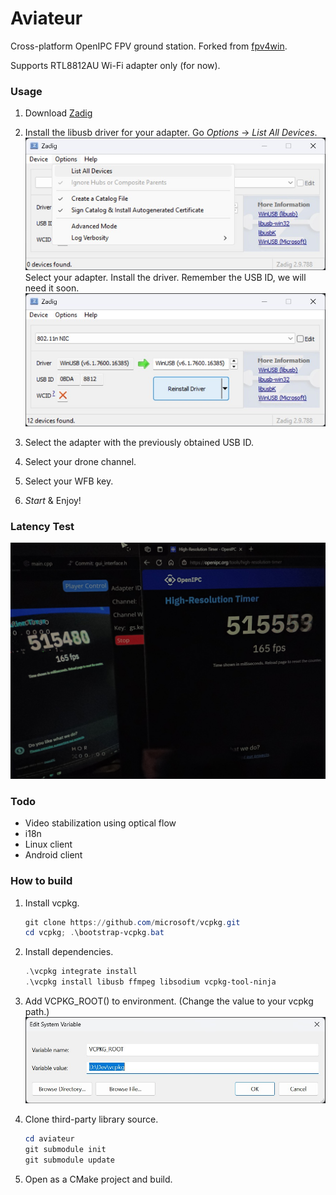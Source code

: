# Aviateur

Cross-platform OpenIPC FPV ground station. Forked from [fpv4win](https://github.com/OpenIPC/fpv4win]).

Supports RTL8812AU Wi-Fi adapter only (for now).

### Usage
1. Download [Zadig](https://zadig.akeo.ie/)
2. Install the libusb driver for your adapter.
   Go *Options* → *List All Devices*.
   ![](tutorials/zadig1.jpg)
   Select your adapter. Install the driver. Remember the USB ID, we will need it soon.
   ![](tutorials/zadig2.jpg)

3. Select the adapter with the previously obtained USB ID.
4. Select your drone channel.
5. Select your WFB key.
6. *Start* & Enjoy!

### Latency Test
![](tutorials/latency_test.jpg)

### Todo
- Video stabilization using optical flow
- i18n
- Linux client
- Android client

### How to build
1. Install vcpkg.
   ```powershell
   git clone https://github.com/microsoft/vcpkg.git
   cd vcpkg; .\bootstrap-vcpkg.bat
   ```
   
2. Install dependencies.
   ```powershell
   .\vcpkg integrate install
   .\vcpkg install libusb ffmpeg libsodium vcpkg-tool-ninja
   ```

3. Add VCPKG_ROOT() to environment. (Change the value to your vcpkg path.)
   ![](tutorials/vcpkg.jpg)

4. Clone third-party library source.
   ```powershell
   cd aviateur
   git submodule init
   git submodule update
   ```

5. Open as a CMake project and build.
